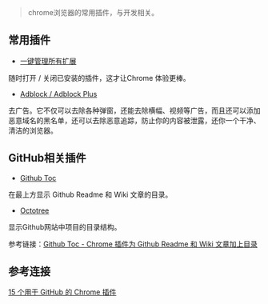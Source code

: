 

> chrome浏览器的常用插件，与开发相关。







## 常用插件

- [一键管理所有扩展](https://chrome.google.com/webstore/detail/%E4%B8%80%E9%94%AE%E7%AE%A1%E7%90%86%E6%89%80%E6%9C%89%E6%89%A9%E5%B1%95/niemebbfnfbjfojajlmnbiikmcpjkkja)

随时打开 / 关闭已安装的插件，这才让Chrome 体验更棒。


- [Adblock / Adblock Plus](https://chrome.google.com/webstore/detail/adblock-plus/cfhdojbkjhnklbpkdaibdccddilifddb)

去广告。它不仅可以去除各种弹窗，还能去除横幅、视频等广告，而且还可以添加恶意域名的黑名单，还可以去除恶意追踪，防止你的内容被泄露，还你一个干净、清洁的浏览器。




## GitHub相关插件

- [Github Toc](https://chrome.google.com/webstore/detail/github-toc/nalkpgbfaadkpckoadhlkihofnbhfhek)


在最上方显示 Github Readme 和 Wiki 文章的目录。


- [Octotree](https://chrome.google.com/webstore/detail/octotree/bkhaagjahfmjljalopjnoealnfndnagc?hl=zh-CN)

显示Github网站中项目的目录结构。


参考链接：[Github Toc - Chrome 插件为 Github Readme 和 Wiki 文章加上目录](https://www.v2ex.com/t/137102)


## 参考连接

[15 个用于 GitHub 的 Chrome 插件](http://webres.wang/15-useful-chrome-extensions-for-github/)














